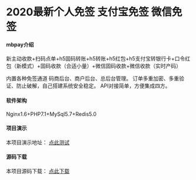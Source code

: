 # 2020最新个人免签 支付宝免签 微信免签  

#### mbpay介绍

新主动收款+扫码点单+h5固码转账+h5转账+h5红包+h5支付宝转银行卡+口令红包（新模式）+固码收款（合适小量）+微信固码收款+微信收款（实时产码）

内置各种免签通道
码商后台、商户后台、总后台管理。
订单多重加密、多重验证、防止破解，自己搭建系统安全稳定。
API对接简单，方便集成四方。 

#### 软件架构

Nginx1.6+PHP7.1+MySql5.7+Redis5.0

#### 项目演示 

本项目演示地址： [点此测试](http://mbpay.goodqp.com/)

#### 源码下载
 
本项目源码下载： [点此下载](http://mbpay.goodqp.com/)

